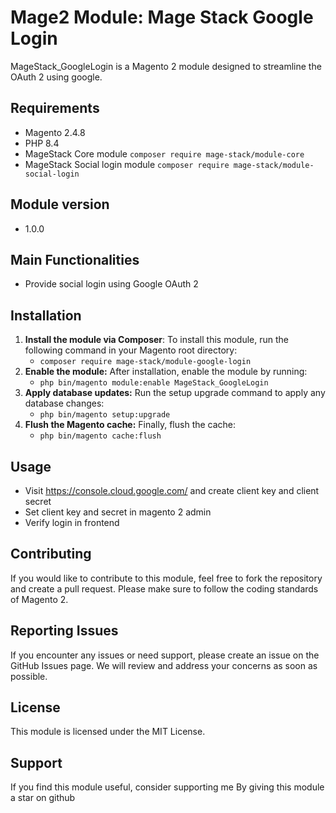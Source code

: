 # Mage2 Module: Mage Stack Google Login
MageStack_GoogleLogin is a Magento 2 module designed to streamline the OAuth 2 using google.

## Requirements
- Magento 2.4.8
- PHP 8.4
- MageStack Core module
    ``composer require mage-stack/module-core``
- MageStack Social login module
    ``composer require mage-stack/module-social-login``

## Module version
- 1.0.0

## Main Functionalities
- Provide social login using Google OAuth 2

## Installation
1. **Install the module via Composer**:
    To install this module, run the following command in your Magento root directory:
    - ``composer require mage-stack/module-google-login``
2. **Enable the module:**
    After installation, enable the module by running:
   - ``php bin/magento module:enable MageStack_GoogleLogin``
3. **Apply database updates:**
    Run the setup upgrade command to apply any database changes:
    - ``php bin/magento setup:upgrade``
4. **Flush the Magento cache:**
    Finally, flush the cache:
   -  ``php bin/magento cache:flush``

## Usage
- Visit https://console.cloud.google.com/ and create client key and client secret 
- Set client key and secret in magento 2 admin
- Verify login in frontend

## Contributing
If you would like to contribute to this module, feel free to fork the repository and create a pull request. Please make sure to follow the coding standards of Magento 2.

## Reporting Issues
If you encounter any issues or need support, please create an issue on the GitHub Issues page. We will review and address your concerns as soon as possible.

## License
This module is licensed under the MIT License.

## Support
If you find this module useful, consider supporting me By giving this module a star on github
